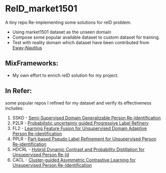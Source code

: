 # ReID_market1501

A tiny repo Re-implementing some solutions for reID problem.

 - Using market1501 dataset as the unseen domain
 - Compose some popular available dataset to custom dataset for training.
 - Test with reality domain which dataset have been contributed from [Eway-Nautilus](https://cxview.ai/)

## MixFrameworks:
	
- My own effort to enrich reID solution for my project.

## In Refer:

some popular repos I refined for my dataset and verify its effectiveness includes:

 1. SSKD 	- [Semi-Supervised Domain Generalizable Person Re-Identification](https://github.com/xiaomingzhid/sskd)
 2. P2LR 	- [Probabilistic uncertainty guided Progressive Label Refinery](https://github.com/JeyesHan/P2LR)
 3. FL2   	- [Learning Feature Fusion for Unsupervised Domain Adaptive Person Re-identification](https://github.com/DJEddyking/LF2)
 4. PPLR	- [Part-based Pseudo Label Refinement for Unsupervised Person Re-identification](https://github.com/yoonkicho/pplr)
 5. HDCRL	- [Hybrid Dynamic Contrast and Probability Distillation for Unsupervised Person Re-Id ](https://github.com/zjy2050/HDCRL-ReID)
 6. CACL 	- [Cluster-guided Asymmetric Contrastive Learning for Unsupervised Person Re-Identification](https://github.com/MingkunLishigure/CACL)

